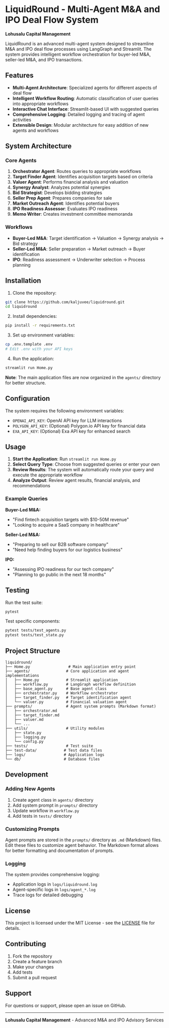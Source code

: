 # LiquidRound - Multi-Agent M&A and IPO Deal Flow System

**Lohusalu Capital Management**

LiquidRound is an advanced multi-agent system designed to streamline M&A and IPO deal flow processes using LangGraph and Streamlit. The system provides intelligent workflow orchestration for buyer-led M&A, seller-led M&A, and IPO transactions.

## Features

- **Multi-Agent Architecture**: Specialized agents for different aspects of deal flow
- **Intelligent Workflow Routing**: Automatic classification of user queries into appropriate workflows
- **Interactive Chat Interface**: Streamlit-based UI with suggested queries
- **Comprehensive Logging**: Detailed logging and tracing of agent activities
- **Extensible Design**: Modular architecture for easy addition of new agents and workflows

## System Architecture

### Core Agents

1. **Orchestrator Agent**: Routes queries to appropriate workflows
2. **Target Finder Agent**: Identifies acquisition targets based on criteria
3. **Valuer Agent**: Performs financial analysis and valuation
4. **Synergy Analyst**: Analyzes potential synergies
5. **Bid Strategist**: Develops bidding strategies
6. **Seller Prep Agent**: Prepares companies for sale
7. **Market Outreach Agent**: Identifies potential buyers
8. **IPO Readiness Assessor**: Evaluates IPO readiness
9. **Memo Writer**: Creates investment committee memoranda

### Workflows

- **Buyer-Led M&A**: Target identification → Valuation → Synergy analysis → Bid strategy
- **Seller-Led M&A**: Seller preparation → Market outreach → Buyer identification
- **IPO**: Readiness assessment → Underwriter selection → Process planning

## Installation

1. Clone the repository:
```bash
git clone https://github.com/kaljuvee/liquidround.git
cd liquidround
```

2. Install dependencies:
```bash
pip install -r requirements.txt
```

3. Set up environment variables:
```bash
cp .env.template .env
# Edit .env with your API keys
```

4. Run the application:
```bash
streamlit run Home.py
```

**Note**: The main application files are now organized in the `agents/` directory for better structure.

## Configuration

The system requires the following environment variables:

- `OPENAI_API_KEY`: OpenAI API key for LLM interactions
- `POLYGON_API_KEY`: (Optional) Polygon.io API key for financial data
- `EXA_API_KEY`: (Optional) Exa API key for enhanced search

## Usage

1. **Start the Application**: Run `streamlit run Home.py`
2. **Select Query Type**: Choose from suggested queries or enter your own
3. **Review Results**: The system will automatically route your query and execute the appropriate workflow
4. **Analyze Output**: Review agent results, financial analysis, and recommendations

### Example Queries

**Buyer-Led M&A:**
- "Find fintech acquisition targets with $10-50M revenue"
- "Looking to acquire a SaaS company in healthcare"

**Seller-Led M&A:**
- "Preparing to sell our B2B software company"
- "Need help finding buyers for our logistics business"

**IPO:**
- "Assessing IPO readiness for our tech company"
- "Planning to go public in the next 18 months"

## Testing

Run the test suite:
```bash
pytest
```

Test specific components:
```bash
pytest tests/test_agents.py
pytest tests/test_state.py
```

## Project Structure

```
liquidround/
├── Home.py                 # Main application entry point
├── agents/                # Core application and agent implementations
│   ├── Home.py            # Streamlit application
│   ├── workflow.py        # LangGraph workflow definition
│   ├── base_agent.py      # Base agent class
│   ├── orchestrator.py    # Workflow orchestrator
│   ├── target_finder.py   # Target identification agent
│   └── valuer.py          # Financial valuation agent
├── prompts/               # Agent system prompts (Markdown format)
│   ├── orchestrator.md
│   ├── target_finder.md
│   ├── valuer.md
│   └── ...
├── utils/                 # Utility modules
│   ├── state.py
│   ├── logging.py
│   └── config.py
├── tests/                 # Test suite
├── test-data/            # Test data files
├── logs/                 # Application logs
└── db/                   # Database files
```

## Development

### Adding New Agents

1. Create agent class in `agents/` directory
2. Add system prompt in `prompts/` directory
3. Update workflow in `workflow.py`
4. Add tests in `tests/` directory

### Customizing Prompts

Agent prompts are stored in the `prompts/` directory as `.md` (Markdown) files. Edit these files to customize agent behavior. The Markdown format allows for better formatting and documentation of prompts.

### Logging

The system provides comprehensive logging:
- Application logs in `logs/liquidround.log`
- Agent-specific logs in `logs/agent_*.log`
- Trace logs for detailed debugging

## License

This project is licensed under the MIT License - see the [LICENSE](LICENSE) file for details.

## Contributing

1. Fork the repository
2. Create a feature branch
3. Make your changes
4. Add tests
5. Submit a pull request

## Support

For questions or support, please open an issue on GitHub.

---

**Lohusalu Capital Management** - Advanced M&A and IPO Advisory Services